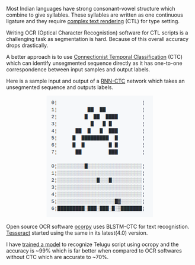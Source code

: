 <!--
.. title: Using LSTM-CTC For Complex Script Recognistion
.. slug: using-lstm-ctc-for-complex-script-recognistion
.. date: 2017-07-22 14:09:32 UTC
.. tags: python, deep-learning
.. category: data-science
.. link:
.. description:
.. type: text
-->

Most Indian languages have strong consonant-vowel structure which combine to give syllables. These syllables are written as one continuous ligature and they require [complex text rendering](https://en.wikipedia.org/wiki/Complex_text_layout) (CTL) for type setting.

Writing OCR (Optical Character Recognistion) software for CTL scripts is a challenging task as segmentation is hard. Because of this overall accuracy drops drastically.

A better approach is to use [Connectionist Temporal Classification](ftp://ftp.idsia.ch/pub/juergen/icml2006.pdf) (CTC) which can identify unsegmented sequence directly as it has one-to-one correspondence between input samples and output labels.

Here is a sample input and output of a [RNN-CTC](https://github.com/rakeshvar/rnn_ctc) network which takes an unsegmented sequence and outputs labels.

<p align="center">
<img src="/images/ctc.png" >
</p>

Open source OCR software [ocorpy](https://github.com/tmbdev/ocropy/) uses BLSTM-CTC for text recognistion. [Tesseract](https://github.com/tesseract-ocr/tesseract) started using the same in its latest(4.0) version.

I have [trained a model](https://github.com/ChillarAnand/likitham) to recognize Telugu script using ocropy and the accuracy is ~99% which is far better when compared to OCR softwares without CTC which are accurate to ~70%.
